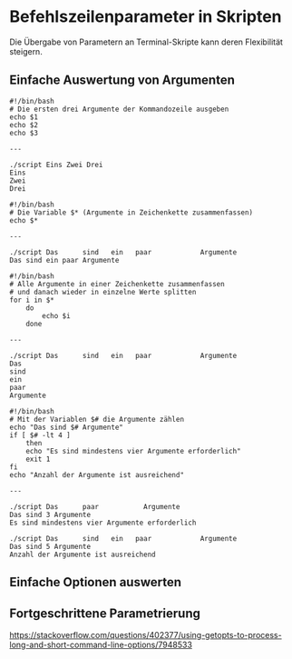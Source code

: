 # Befehlszeilenparameter in Skripten
Die Übergabe von Parametern an Terminal-Skripte
kann deren Flexibilität steigern.
## Einfache Auswertung von Argumenten
```
#!/bin/bash
# Die ersten drei Argumente der Kommandozeile ausgeben
echo $1
echo $2
echo $3

---

./script Eins Zwei Drei
Eins
Zwei
Drei
```
```
#!/bin/bash
# Die Variable $* (Argumente in Zeichenkette zusammenfassen)
echo $*

---

./script Das      sind   ein   paar            Argumente
Das sind ein paar Argumente
```
```
#!/bin/bash
# Alle Argumente in einer Zeichenkette zusammenfassen
# und danach wieder in einzelne Werte splitten
for i in $*
    do
        echo $i
    done

---

./script Das      sind   ein   paar            Argumente
Das
sind
ein
paar
Argumente
```
```
#!/bin/bash
# Mit der Variablen $# die Argumente zählen
echo "Das sind $# Argumente"
if [ $# -lt 4 ]
    then
    echo "Es sind mindestens vier Argumente erforderlich"
    exit 1
fi
echo "Anzahl der Argumente ist ausreichend"

---

./script Das      paar           Argumente
Das sind 3 Argumente
Es sind mindestens vier Argumente erforderlich

./script Das      sind   ein   paar            Argumente
Das sind 5 Argumente
Anzahl der Argumente ist ausreichend
```
## Einfache Optionen auswerten
## Fortgeschrittene Parametrierung
https://stackoverflow.com/questions/402377/using-getopts-to-process-long-and-short-command-line-options/7948533
